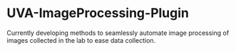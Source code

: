 # UVA-ImageProcessing-Plugin

Currently developing methods to seamlessly automate image processing of images collected in the lab to ease data collection.
